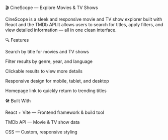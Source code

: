 🎬 CineScope — Explore Movies & TV Shows

CineScope is a sleek and responsive movie and TV show explorer built with React and the TMDb API.It allows users to search for titles, apply filters, and view detailed information — all in one clean interface.

🔍 Features

Search by title for movies and TV shows

Filter results by genre, year, and language

Clickable results to view more details

Responsive design for mobile, tablet, and desktop

Homepage link to quickly return to trending titles

🛠 Built With

React + Vite — Frontend framework & build tool

TMDb API — Movie & TV show data

CSS — Custom, responsive styling

